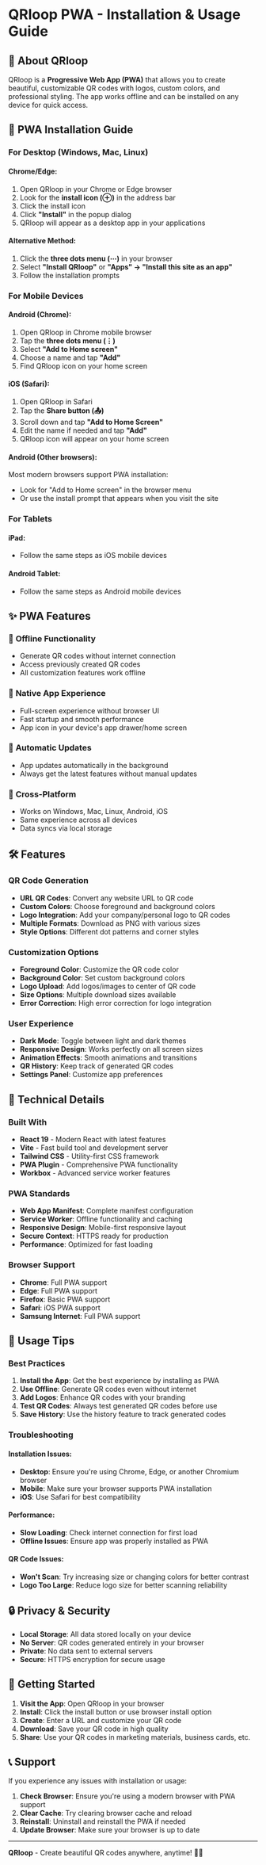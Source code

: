 # QRloop PWA - Installation & Usage Guide

## 🚀 About QRloop

QRloop is a **Progressive Web App (PWA)** that allows you to create beautiful, customizable QR codes with logos, custom colors, and professional styling. The app works offline and can be installed on any device for quick access.

## 📱 PWA Installation Guide

### For Desktop (Windows, Mac, Linux)

#### Chrome/Edge:
1. Open QRloop in your Chrome or Edge browser
2. Look for the **install icon (⊕)** in the address bar
3. Click the install icon
4. Click **"Install"** in the popup dialog
5. QRloop will appear as a desktop app in your applications

#### Alternative Method:
1. Click the **three dots menu (⋯)** in your browser
2. Select **"Install QRloop"** or **"Apps" → "Install this site as an app"**
3. Follow the installation prompts

### For Mobile Devices

#### Android (Chrome):
1. Open QRloop in Chrome mobile browser
2. Tap the **three dots menu (⋮)**
3. Select **"Add to Home screen"**
4. Choose a name and tap **"Add"**
5. Find QRloop icon on your home screen

#### iOS (Safari):
1. Open QRloop in Safari
2. Tap the **Share button (📤)**
3. Scroll down and tap **"Add to Home Screen"**
4. Edit the name if needed and tap **"Add"**
5. QRloop icon will appear on your home screen

#### Android (Other browsers):
Most modern browsers support PWA installation:
- Look for "Add to Home screen" in the browser menu
- Or use the install prompt that appears when you visit the site

### For Tablets

#### iPad:
- Follow the same steps as iOS mobile devices

#### Android Tablet:
- Follow the same steps as Android mobile devices

## ✨ PWA Features

### 🔄 **Offline Functionality**
- Generate QR codes without internet connection
- Access previously created QR codes
- All customization features work offline

### 📱 **Native App Experience**
- Full-screen experience without browser UI
- Fast startup and smooth performance
- App icon in your device's app drawer/home screen

### 💾 **Automatic Updates**
- App updates automatically in the background
- Always get the latest features without manual updates

### 🔄 **Cross-Platform**
- Works on Windows, Mac, Linux, Android, iOS
- Same experience across all devices
- Data syncs via local storage

## 🛠️ Features

### QR Code Generation
- **URL QR Codes**: Convert any website URL to QR code
- **Custom Colors**: Choose foreground and background colors
- **Logo Integration**: Add your company/personal logo to QR codes
- **Multiple Formats**: Download as PNG with various sizes
- **Style Options**: Different dot patterns and corner styles

### Customization Options
- **Foreground Color**: Customize the QR code color
- **Background Color**: Set custom background colors
- **Logo Upload**: Add logos/images to center of QR code
- **Size Options**: Multiple download sizes available
- **Error Correction**: High error correction for logo integration

### User Experience
- **Dark Mode**: Toggle between light and dark themes
- **Responsive Design**: Works perfectly on all screen sizes
- **Animation Effects**: Smooth animations and transitions
- **QR History**: Keep track of generated QR codes
- **Settings Panel**: Customize app preferences

## 🔧 Technical Details

### Built With
- **React 19** - Modern React with latest features
- **Vite** - Fast build tool and development server
- **Tailwind CSS** - Utility-first CSS framework
- **PWA Plugin** - Comprehensive PWA functionality
- **Workbox** - Advanced service worker features

### PWA Standards
- **Web App Manifest**: Complete manifest configuration
- **Service Worker**: Offline functionality and caching
- **Responsive Design**: Mobile-first responsive layout
- **Secure Context**: HTTPS ready for production
- **Performance**: Optimized for fast loading

### Browser Support
- **Chrome**: Full PWA support
- **Edge**: Full PWA support
- **Firefox**: Basic PWA support
- **Safari**: iOS PWA support
- **Samsung Internet**: Full PWA support

## 🎯 Usage Tips

### Best Practices
1. **Install the App**: Get the best experience by installing as PWA
2. **Use Offline**: Generate QR codes even without internet
3. **Add Logos**: Enhance QR codes with your branding
4. **Test QR Codes**: Always test generated QR codes before use
5. **Save History**: Use the history feature to track generated codes

### Troubleshooting

#### Installation Issues:
- **Desktop**: Ensure you're using Chrome, Edge, or another Chromium browser
- **Mobile**: Make sure your browser supports PWA installation
- **iOS**: Use Safari for best compatibility

#### Performance:
- **Slow Loading**: Check internet connection for first load
- **Offline Issues**: Ensure app was properly installed as PWA

#### QR Code Issues:
- **Won't Scan**: Try increasing size or changing colors for better contrast
- **Logo Too Large**: Reduce logo size for better scanning reliability

## 🔒 Privacy & Security

- **Local Storage**: All data stored locally on your device
- **No Server**: QR codes generated entirely in your browser
- **Private**: No data sent to external servers
- **Secure**: HTTPS encryption for secure usage

## 🚀 Getting Started

1. **Visit the App**: Open QRloop in your browser
2. **Install**: Click the install button or use browser install option
3. **Create**: Enter a URL and customize your QR code
4. **Download**: Save your QR code in high quality
5. **Share**: Use your QR codes in marketing materials, business cards, etc.

## 📞 Support

If you experience any issues with installation or usage:

1. **Check Browser**: Ensure you're using a modern browser with PWA support
2. **Clear Cache**: Try clearing browser cache and reload
3. **Reinstall**: Uninstall and reinstall the PWA if needed
4. **Update Browser**: Make sure your browser is up to date

---

**QRloop** - Create beautiful QR codes anywhere, anytime! 🎨✨

